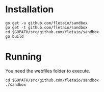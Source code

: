 # Installation
```
go get -u github.com/fletaio/sandbox
go get -t github.com/fletaio/sandbox
cd $GOPATH/src/github.com/fletaio/sandbox
go build
```

# Running
You need the webfiles folder to execute.
```
cd $GOPATH/src/github.com/fletaio/sandbox
./sandbox
```
